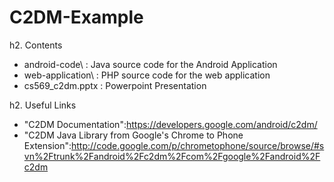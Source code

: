 C2DM-Example
============

h2. Contents

* android-code\    : Java source code for the Android Application
* web-application\ : PHP source code for the web application
* cs569_c2dm.pptx  : Powerpoint Presentation

h2. Useful Links

* "C2DM Documentation":https://developers.google.com/android/c2dm/
* "C2DM Java Library from Google's Chrome to Phone Extension":http://code.google.com/p/chrometophone/source/browse/#svn%2Ftrunk%2Fandroid%2Fc2dm%2Fcom%2Fgoogle%2Fandroid%2Fc2dm